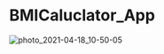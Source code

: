 # BMICaluclator_App

![photo_2021-04-18_10-50-05](https://user-images.githubusercontent.com/64456559/115135160-b365b580-a005-11eb-9f19-6ff1c4ef7b20.jpg)
